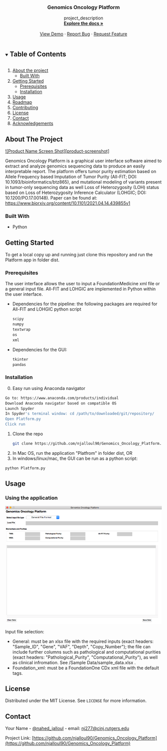 <!-- PROJECT LOGO -->
<br />
<p align="center">
  <h3 align="center">Genomics Oncology Platform</h3>

  <p align="center">
    project_description
    <br />
    <a href="https://github.com/github_username/repo_name"><strong>Explore the docs »</strong></a>
    <br />
    <br />
    <a href="https://github.com/github_username/repo_name">View Demo</a>
    ·
    <a href="https://github.com/github_username/repo_name/issues">Report Bug</a>
    ·
    <a href="https://github.com/github_username/repo_name/issues">Request Feature</a>
  </p>
</p>



<!-- TABLE OF CONTENTS -->
<details open="open">
  <summary><h2 style="display: inline-block">Table of Contents</h2></summary>
  <ol>
    <li>
      <a href="#about-the-project">About the project</a>
      <ul>
        <li><a href="#built-with">Built With </a></li>
      </ul>
    </li>
    <li>
      <a href="#getting-started">Getting Started</a>
      <ul>
        <li><a href="#prerequisites">Prerequisites</a></li>
        <li><a href="#installation">Installation</a></li>
      </ul>
    </li>
    <li><a href="#usage">Usage</a></li>
    <li><a href="#roadmap">Roadmap</a></li>
    <li><a href="#contributing">Contributing</a></li>
    <li><a href="#license">License</a></li>
    <li><a href="#contact">Contact</a></li>
    <li><a href="#acknowledgements">Acknowledgements</a></li>
  </ol>
</details>



<!-- ABOUT THE PROJECT -->
## About The Project

[![Product Name Screen Shot][product-screenshot]](https://example.com)

Genomics Oncology Platform is a graphical user interface software aimed to extract and analyze genomics sequencing data to produce an easily interpretable report. The platform offers tumor purity estimation based on Allele Frequency based Imputation of Tumor Purity (All-FIT; DOI: 10.1093/bioinformatics/btz865), and mutational modeling of variants present in tumor-only sequencing data as well Loss of Heterozygosity (LOH) status based on Loss of Heterozygosity Inference Calculator (LOHGIC; DOI: 10.1200/PO.17.00148).
Paper can be found at: https://www.biorxiv.org/content/10.1101/2021.04.14.439855v1


### Built With

* Python





<!-- GETTING STARTED -->
## Getting Started

To get a local copy up and running just clone this repository and run the Platform app in folder dist. 

### Prerequisites

The  user interface allows the user to input a FoundationMedicine xml file or a general input file. All-FIT and LOHGIC are implemented in Python within the user interface.

* Dependencies for the pipeline: the following packages are required for All-FIT and LOHGIC python script
  ```sh
  scipy
  numpy
  textwrap
  os
  xml
  ```
* Dependencies for the GUI:
  ```sh
  tkinter
  pandas
  ```

### Installation

0. Easy run using Anaconda navigator
```sh
Go to: https://www.anaconda.com/products/individual
Download Anaconda navigator based on compatible OS
Launch Spyder
In Spyder's terminal window: cd /path/to/downloaded/git/repository/
Open Platform.py
Click run
```

1. Clone the repo
   ```sh
   git clone https://github.com/njalloul90/Genomics_Oncology_Platform.git
   ```
2. In Mac OS, run the application "Platfrom" in folder dist, OR
3. In windows/linux/mac, the GUI can be run as a python script:
```sh
python Platform.py
```


<!-- USAGE EXAMPLES -->
## Usage

### Using the application

![Alt text](/Screenshots/MainGUI.png?raw=true "Main")


Input file selection:
* General: must be an xlsx file with the required inputs (exact headers: "Sample_ID", "Gene", "VAF", "Depth", "Copy_Number"); the file can include further columns such as pathological and computational purities (exact headers: "Pathological_Purity", "Computational_Purity"), as well as clinical infromation. See /Sample Data/sample_data.xlsx .
* Foundation_xml: must be a FoundationOne CDx xml file with the default tags.


<!-- LICENSE -->
## License

Distributed under the MIT License. See `LICENSE` for more information.



<!-- CONTACT -->
## Contact

Your Name - [@nahed_jalloul](https://twitter.com/nahed_jalloul) - email: nj277@cinj.rutgers.edu

Project Link: [https://github.com/njalloul90/Genomics_Oncology_Platform](https://github.com/njalloul90/Genomics_Oncology_Platform)








